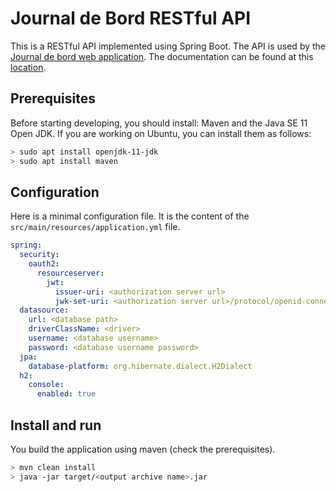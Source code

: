 # Journal de Bord RESTful API
This is a RESTful API implemented using Spring Boot. The API is used by the [Journal de bord web application](https://github.com/Lofaloa/journal-de-bord-spa). 
The documentation can be found at this [location](https://farci-logan.gitbook.io/journal-de-bord/backend/overview).

## Prerequisites
Before starting developing, you should install: Maven and the Java SE 11 Open JDK. If you are working on Ubuntu, you can
install them as follows:

```bash
> sudo apt install openjdk-11-jdk
> sudo apt install maven
```

## Configuration
Here is a minimal configuration file. It is the content of the `src/main/resources/application.yml` file.
```yaml
spring:
  security:
    oauth2:
      resourceserver:
        jwt:
          issuer-uri: <authorization server url>
          jwk-set-uri: <authorization server url>/protocol/openid-connect/certs
  datasource:
    url: <database path>
    driverClassName: <driver>
    username: <database username>
    password: <database username password>
  jpa:
    database-platform: org.hibernate.dialect.H2Dialect
  h2:
    console:
      enabled: true

```

## Install and run
You build the application using maven (check the prerequisites).
```bash
> mvn clean install
> java -jar target/<output archive name>.jar
```